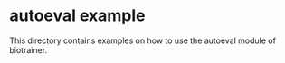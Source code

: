 # autoeval example

This directory contains examples on how to use the autoeval module of biotrainer.
